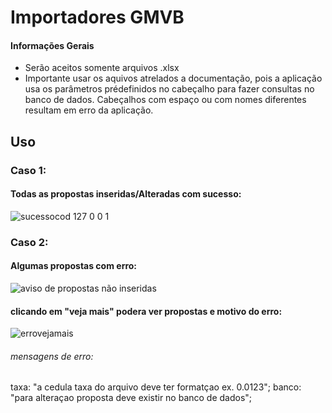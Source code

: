 # Importadores GMVB



#### Informações Gerais

- Serão aceitos somente arquivos .xlsx
- Importante usar os aquivos atrelados a documentação, pois a aplicação usa os parâmetros prédefinidos no cabeçalho para fazer consultas no banco de dados.
Cabeçalhos com espaço ou com nomes diferentes resultam em erro da aplicação.

## Uso 
### Caso 1:
#### Todas as propostas inseridas/Alteradas com sucesso:
![sucessocod 127 0 0 1](https://user-images.githubusercontent.com/32857539/113604157-41f83100-961b-11eb-95c2-113606c72d4a.png)


### Caso 2:
#### Algumas propostas com erro:
![aviso de propostas não inseridas](https://user-images.githubusercontent.com/32857539/113605111-94861d00-961c-11eb-8b29-e081a63c9b16.png)


#### clicando em "veja mais" podera ver propostas e motivo do erro:
![errovejamais](https://user-images.githubusercontent.com/32857539/113603048-d1044980-9619-11eb-8cfa-ff88aa46f824.png)

###### mensagens de erro:
taxa: "a cedula taxa do arquivo deve ter formatçao ex. 0.0123";
banco: "para alteraçao proposta deve existir no banco de dados";




